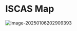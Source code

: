 # ISCAS Map 

![image-20250106202909393](/home/kunama/.var/app/io.typora.Typora/config/Typora/typora-user-images/image-20250106202909393.png)